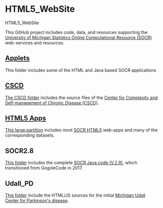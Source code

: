 # HTML5_WebSite
HTML5_WebSite

This GitHub project includes code, data, and resources supporting the [University of Michigan Statistics Online 
Computational Resource (SOCR)](http://www.socr.umich.edu/) web-services and resources.

## [Applets](https://github.com/SOCR/HTML5_WebSite/tree/master/Applets)
This folder includes some of the HTML and Java based SOCR applications

## [CSCD](http://www.socr.umich.edu/CSCD/)
[The CSCD folder](https://github.com/SOCR/HTML5_WebSite/tree/master/CSCD) includes the source files of the [Center for Complexity and 
Self-management of Chronic Disease (CSCD)](http://www.socr.umich.edu/CSCD/).

## [HTML5 Apps](http://socr.umich.edu/HTML5/)
[This large partition](https://github.com/SOCR/HTML5_WebSite/tree/master/HTML5) includes most [SOCR HTML5](http://socr.umich.edu/HTML5/)
web-apps and many of the corresponding datasets.

## SOCR2.8 
[This folder](https://github.com/SOCR/HTML5_WebSite/tree/master/SOCR2.8) includes the complete 
[SOCR Java code (V.2.9)](http://socr.umich.edu/html/SOCR_Download.html), which transitioned from GogoleCode in 2017.

## Udall_PD 	
[This folder](https://github.com/SOCR/HTML5_WebSite/tree/master/Udall_PD) include the HTML/JS sources for the initial 
[Michigan Udall Center for Parkinson's disease](https://udallpd.umich.edu/).

